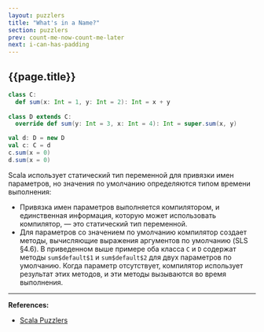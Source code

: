 ```yaml
---
layout: puzzlers
title: "What's in a Name?"
section: puzzlers
prev: count-me-now-count-me-later
next: i-can-has-padding
---
```


## {{page.title}}

```scala mdoc
class C:
  def sum(x: Int = 1, y: Int = 2): Int = x + y
  
class D extends C:
  override def sum(y: Int = 3, x: Int = 4): Int = super.sum(x, y)

val d: D = new D
val c: C = d
c.sum(x = 0)
d.sum(x = 0)
```

Scala использует статический тип переменной для привязки имен параметров, 
но значения по умолчанию определяются типом времени выполнения: 
- Привязка имен параметров выполняется компилятором, и единственная информация, 
которую может использовать компилятор, — это статический тип переменной. 
- Для параметров со значением по умолчанию компилятор создает методы, 
вычисляющие выражения аргументов по умолчанию (SLS §4.6). 
В приведенном выше примере оба класса `C` и `D` содержат методы `sum$default$1` и `sum$default$2` 
для двух параметров по умолчанию. Когда параметр отсутствует, компилятор использует результат этих методов, 
и эти методы вызываются во время выполнения.


---

**References:**
- [Scala Puzzlers](https://scalapuzzlers.com/index.html#pzzlr-024)
